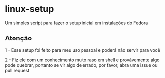 # linux-setup

Um simples script para fazer o setup inicial em instalações do Fedora

## Atenção

1 - Esse setup foi feito para meu uso pessoal e poderá não servir para você

2 - Fiz ele com um conhecimento muito raso em shell e provávemente algo pode quebrar, portanto se vir algo de errado, por favor, abra uma issue ou pull request
